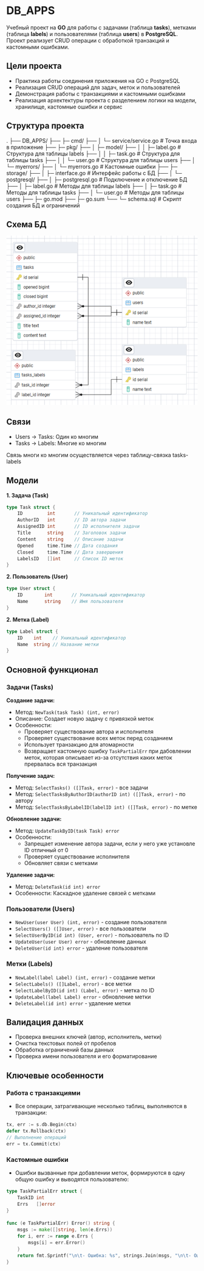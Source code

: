 # DB_APPS
Учебный проект на **GO** для работы с задачами (таблица **tasks**), метками (таблица **labels**) и пользователями (таблица **users**) в **PostgreSQL**. Проект реализует CRUD операции с обработкой транзакций и кастомными ошибками.

## Цели проекта
- Практика работы соединения приложения на GO с PostgreSQL
- Реализация CRUD операций для задач, меток и пользователей
- Демонстрация работы с транзакциями и кастомными ошибками
- Реализация архектектуры  проекта с разделением логики на модели, хранилище, кастомные ошибки и сервис

## Структура проекта
.
├── DB_APPS/
├── ├─ cmd/
├── │  └─ service/service.go       # Точка входа в приложение
├── ├─ pkg/
├── │  ├─ model/
├── │  │  ├─ label.go             # Структура для таблицы labels
├── │  │  ├─ task.go              # Структура для таблицы tasks
├── │  │  └─ user.go              # Структура для таблицы users
├── │  └─ myerrors/
├── │     └─ myerrors.go          # Кастомные ошибки
├── ├─ storage/
├── │  ├─ interface.go            # Интерфейс работы с БД
├── │  └─ postgresql/
├── │     ├─ postgresql.go        # Подключение и отключение БД
├── │     ├─ label.go             # Методы для таблицы labels
├── │     ├─ task.go              # Методы для таблицы tasks
├── │     └─ user.go              # Методы для таблицы users
├── ├─ go.mod
├── ├─ go.sum
└── └─ schema.sql                 # Скрипт создания БД и ограничений

## Схема БД
![](.\docs\images\Schema.png)

## Связи
- Users -> Tasks: Один ко многим
- Tasks -> Labels: Многие ко многим

Связь многи ко многим осуществляется через таблицу-связка tasks-labels
## Модели
**1. Задача (Task)**
```go
type Task struct {
	ID         int       // Уникальный идентификатор
    AuthorID   int       // ID автора задачи
    AssignedID int       // ID исполнителя задачи  
    Title      string    // Заголовок задачи
    Content    string    // Описание задачи
    Opened     time.Time // Дата создания
    Closed     time.Time // Дата завершения
    LabelsID   []int     // Список ID меток
}
```
**2. Пользователь (User)**
```go
type User struct {
    ID        int       // Уникальный идентификатор
    Name      string    // Имя пользователя
}
```
**2. Метка (Label)**
```go
type Label struct {
    ID    int    // Уникальный идентификатор
    Name  string // Название метки
}
```


## Основной функционал
### **Задачи (Tasks)**
**Создание задачи:**
- Метод: `NewTask(task Task) (int, error)`
- Описание: Создает новую задачу с привязкой меток
- Особенности:
  - Проверяет существование автора и исполнителя
  - Проверяет существование всех меток перед созданием
  - Использует транзакцию для атомарности
  - Возвращает кастомную ошибку `TaskPartialErr` при дабовлении меток, которая описывает из-за отсутствия каких меток прервалась вся транзакция

**Получение задач:**
- Метод: `SelectTasks() ([]Task, error)` - все задачи
- Метод: `SelectTasksByAuthorID(authorID int) ([]Task, error)` - по автору
- Метод: `SelectTasksByLabelID(labelID int) ([]Task, error)` - по метке

**Обновление задачи:**
- Метод: `UpdateTaskByID(task Task) error`
- Особенности:
  - Запрещает изменение автора задачи, если у него уже установле ID отличный от 0
  - Проверяет существование исполнителя
  - Обновляет связи с метками

**Удаление задачи:**
- Метод: `DeleteTask(id int) error`
- Особенности: Каскадное удаление связей с метками

### **Пользователи (Users)**
- `NewUser(user User) (int, error)` - создание пользователя
- `SelectUsers() ([]User, error)` - все пользователи
- `SelectUserByID(id int) (User, error)` - пользователь по ID
- `UpdateUser(user User) error` - обновление данных
- `DeleteUser(id int) error` - удаление пользователя

### **Метки (Labels)**
- `NewLabel(label Label) (int, error)` - создание метки
- `SelectLabels() ([]Label, error)` - все метки
- `SelectLabelByID(id int) (Label, error)` - метка по ID
- `UpdateLabel(label Label) error` - обновление метки
- `DeleteLabel(id int) error` - удаление метки

## Валидация данных
- Проверка внешних ключей (автор, исполнитель, метки)
- Очистка текстовых полей от пробелов
- Обработка ограничений базы данных
- Проверка имени пользователя и его форматирование

## Ключевые особенности
### Работа с транзакциями
- Все операции, затрагивающие несколько таблиц, выполняются в транзакции: 
```go
tx, err := s.db.Begin(ctx)
defer tx.Rollback(ctx)
// Выполнение операций
err = tx.Commit(ctx)
```
### Кастомные ошибки
- Ошибки вызванные при добавлении меток, формируются в одну общую ошибку и выводятся пользователю:
```go
type TaskPartialErr struct {
	TaskID int
	Errs   []error
}

func (e TaskPartialErr) Error() string {
	msgs := make([]string, len(e.Errs))
	for i, err := range e.Errs {
		msgs[i] = err.Error()
	}
	return fmt.Sprintf("\n\t- Ошибка: %s", strings.Join(msgs, "\n\t- Ошибка: "))
}
```
